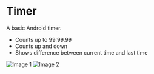 # Timer
A basic Android timer.
- Counts up to 99:99.99
- Counts up and down
- Shows difference between current time and last time

![Image 1](https://github.com/LRih/Images/blob/master/images/Timer-1.png) ![Image 2](https://github.com/LRih/Images/blob/master/images/Timer-2.png)
